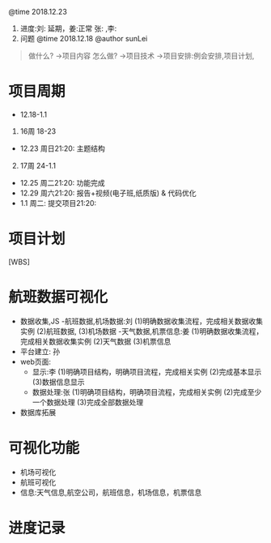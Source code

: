 @time 2018.12.23
1. 进度:刘: 延期，姜:正常 张: ,李:
2. 问题
@time 2018.12.18
@author sunLei
> 做什么? ->项目内容 怎么做? ->项目技术 ->项目安排:例会安排,项目计划,
# 项目周期
* 12.18-1.1
1. 16周 18-23
* 12.23 周日21:20: 主题结构
2. 17周 24-1.1
* 12.25 周二21:20: 功能完成
* 12.29 周六21:20: 报告+视频(电子班,纸质版) & 代码优化
* 1.1 周二: 提交项目21:20:
# 项目计划
[WBS]
# 航班数据可视化
* 数据收集,JS
   -航班数据,机场数据:刘 (1)明确数据收集流程，完成相关数据收集实例 (2)航班数据, (3)机场数据
   -天气数据,机票信息:姜 (1)明确数据收集流程，完成相关数据收集实例 (2)天气数据  (3)机票信息
* 平台建立: 孙 
* web页面: 
   - 显示:李 (1)明确项目结构，明确项目流程，完成相关实例 (2)完成基本显示 (3)数据信息显示
   - 数据处理:张 (1)明确项目结构，明确项目流程，完成相关实例 (2)完成至少一个数据处理 (3)完成全部数据处理
* 数据库拓展
# 可视化功能
* 机场可视化
* 航班可视化
* 信息:天气信息,航空公司，航班信息，机场信息，机票信息
# 进度记录
